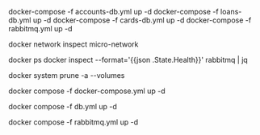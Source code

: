 docker-compose -f accounts-db.yml up -d
docker-compose -f loans-db.yml up -d
docker-compose -f cards-db.yml up -d
docker-compose -f rabbitmq.yml up -d



docker network inspect micro-network

docker ps
docker inspect --format='{{json .State.Health}}' rabbitmq | jq



docker system prune -a --volumes


docker compose -f docker-compose.yml up -d


docker compose -f db.yml up -d

docker compose -f rabbitmq.yml up -d

